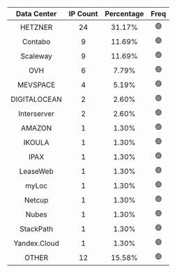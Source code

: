 | Data Center | IP Count | Percentage | Freq |
|:------------:|:--------:|:-----------:|:-----:|
| HETZNER | 24 | 31.17% | 🟢 |
| Contabo | 9 | 11.69% | 🟢 |
| Scaleway | 9 | 11.69% | 🟢 |
| OVH | 6 | 7.79% | 🟢 |
| MEVSPACE | 4 | 5.19% | 🟢 |
| DIGITALOCEAN | 2 | 2.60% | 🟢 |
| Interserver | 2 | 2.60% | 🟢 |
| AMAZON | 1 | 1.30% | 🟢 |
| IKOULA | 1 | 1.30% | 🟢 |
| IPAX | 1 | 1.30% | 🟢 |
| LeaseWeb | 1 | 1.30% | 🟢 |
| myLoc | 1 | 1.30% | 🟢 |
| Netcup | 1 | 1.30% | 🟢 |
| Nubes | 1 | 1.30% | 🟢 |
| StackPath | 1 | 1.30% | 🟢 |
| Yandex.Cloud | 1 | 1.30% | 🟢 |
| OTHER | 12 | 15.58% | 🟢 |